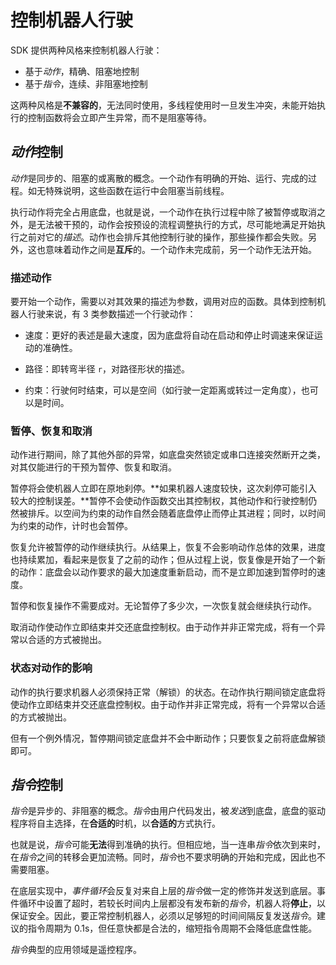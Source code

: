 # 控制机器人行驶

SDK 提供两种风格来控制机器人行驶：

* 基于*动作*，精确、阻塞地控制
* 基于*指令*，连续、非阻塞地控制

这两种风格是**不兼容的**，无法同时使用，多线程使用时一旦发生冲突，未能开始执行的控制函数将会立即产生异常，而不是阻塞等待。

## *动作*控制

*动作*是同步的、阻塞的或离散的概念。一个动作有明确的开始、运行、完成的过程。如无特殊说明，这些函数在运行中会阻塞当前线程。

执行动作将完全占用底盘，也就是说，一个动作在执行过程中除了被暂停或取消之外，是无法被干预的，动作会按预设的流程调整执行的方式，尽可能地满足开始执行之前对它的*描述*。动作也会排斥其他控制行驶的操作，那些操作都会失败。另外，这也意味着动作之间是**互斥**的。一个动作未完成前，另一个动作无法开始。

### 描述动作

要开始一个动作，需要以对其效果的描述为参数，调用对应的函数。具体到控制机器人行驶来说，有 3 类参数描述一个行驶动作：

* 速度：更好的表述是最大速度，因为底盘将自动在启动和停止时调速来保证运动的准确性。

* 路径：即转弯半径 `r`，对路径形状的描述。

* 约束：行驶何时结束，可以是空间（如行驶一定距离或转过一定角度），也可以是时间。

### 暂停、恢复和取消

动作进行期间，除了其他外部的异常，如底盘突然锁定或串口连接突然断开之类，对其仅能进行的干预为暂停、恢复和取消。

暂停将会使机器人立即在原地刹停。**如果机器人速度较快，这次刹停可能引入较大的控制误差。**暂停不会使动作函数交出其控制权，其他动作和行驶控制仍然被排斥。以空间为约束的动作自然会随着底盘停止而停止其进程；同时，以时间为约束的动作，计时也会暂停。

恢复允许被暂停的动作继续执行。从结果上，恢复不会影响动作总体的效果，进度也持续累加，看起来是恢复了之前的动作；但从过程上说，恢复像是开始了一个新的动作：底盘会以动作要求的最大加速度重新启动，而不是立即加速到暂停时的速度。

暂停和恢复操作不需要成对。无论暂停了多少次，一次恢复就会继续执行动作。

取消动作使动作立即结束并交还底盘控制权。由于动作并非正常完成，将有一个异常以合适的方式被抛出。

### 状态对动作的影响

动作的执行要求机器人必须保持正常（解锁）的状态。在动作执行期间锁定底盘将使动作立即结束并交还底盘控制权。由于动作并非正常完成，将有一个异常以合适的方式被抛出。

但有一个例外情况，暂停期间锁定底盘并不会中断动作；只要恢复之前将底盘解锁即可。

## *指令*控制

*指令*是异步的、非阻塞的概念。*指令*由用户代码发出，被*发送*到底盘，底盘的驱动程序将自主选择，在**合适的**时机，以**合适的**方式执行。

也就是说，*指令*可能**无法**得到准确的执行。但相应地，当一连串*指令*依次到来时，在*指令*之间的转移会更加流畅。同时，*指令*也不要求明确的开始和完成，因此也不需要阻塞。

在底层实现中，*事件循环*会反复对来自上层的*指令*做一定的修饰并发送到底层。事件循环中设置了超时，若较长时间内上层都没有发布新的*指令*，机器人将**停止**，以保证安全。因此，要正常控制机器人，必须以足够短的时间间隔反复发送*指令*。建议的指令周期为 0.1s，但任意快都是合法的，缩短指令周期不会降低底盘性能。

*指令*典型的应用领域是遥控程序。